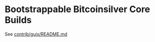 # Bootstrappable Bitcoinsilver Core Builds

See [contrib/guix/README.md](../contrib/guix/README.md)
